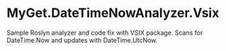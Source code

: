 # MyGet.DateTimeNowAnalyzer.Vsix

Sample Roslyn analyzer and code fix with VSIX package. Scans for DateTime.Now and updates with DateTime.UtcNow.
